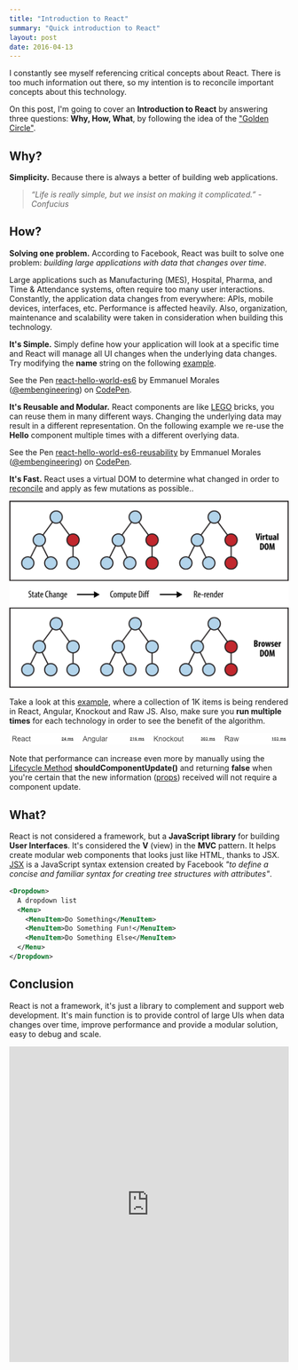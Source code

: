 ```yaml
---
title: "Introduction to React"
summary: "Quick introduction to React"
layout: post
date: 2016-04-13
---
```

I constantly see myself referencing critical concepts about React. There is too much information out there, so my intention is to reconcile important concepts about this technology.

On this post, I'm going to cover an **Introduction to React** by answering three questions: **Why, How, What**, by following the idea of the ["Golden Circle"](http://www.ted.com/talks/simon_sinek_how_great_leaders_inspire_action).

## Why?

**Simplicity.**  Because there is always a better of building web applications.

> *“Life is really simple, but we insist on making it complicated.” -Confucius*

## How?

**Solving one problem.**  According to Facebook, React was built to solve one problem:  *building large applications with data that changes over time*.

Large applications such as Manufacturing (MES), Hospital, Pharma, and Time & Attendance systems, often require too many user interactions.  Constantly, the application data changes from everywhere: APIs, mobile devices, interfaces, etc.  Performance is affected heavily.  Also, organization, maintenance and scalability were taken in consideration when building this technology.

**It's Simple.**  Simply define how your application will look at a specific time and React will manage all UI changes when the underlying data changes. Try modifying the **name** string on the following [example](http://codepen.io/embengineering/pen/reJXVg).

<p data-height="206" data-theme-id="0" data-slug-hash="reJXVg" data-default-tab="js" data-user="embengineering" class="codepen">See the Pen <a href="https://codepen.io/embengineering/pen/reJXVg/">react-hello-world-es6</a> by Emmanuel Morales (<a href="http://codepen.io/embengineering">@embengineering</a>) on <a href="http://codepen.io">CodePen</a>.</p>
<script async src="//assets.codepen.io/assets/embed/ei.js"></script>

**It's Reusable and Modular.**  React components are like [LEGO](http://www.lego.com/en-us/) bricks, you can reuse them in many different ways. Changing the underlying data may result in a different representation. On the following example we re-use the **Hello** component multiple times with a different overlying data.

<p data-height="330" data-theme-id="0" data-slug-hash="ONQKNz" data-default-tab="js" data-user="embengineering" class="codepen">See the Pen <a href="https://codepen.io/embengineering/pen/ONQKNz/">react-hello-world-es6-reusability</a> by Emmanuel Morales (<a href="http://codepen.io/embengineering">@embengineering</a>) on <a href="http://codepen.io">CodePen</a>.</p>
<script async src="//assets.codepen.io/assets/embed/ei.js"></script>

**It's Fast.**  React uses a virtual DOM to determine what changed in order to [reconcile](https://facebook.github.io/react/docs/reconciliation.html) and apply as few mutations as possible..

![React Virtual Dom](/assets/posts/2016-04-01/react-virtual-dom.png)

Take a look at this [example](http://codepen.io/embengineering/full/yOvmoW), where a collection of 1K items is being rendered in React, Angular, Knockout and Raw JS. Also, make sure you **run multiple times** for each technology in order to see the benefit of the algorithm.

![Performance Result Example](/assets/images/react-angular-knockout-performance.png)

Note that performance can increase even more by manually using the [Lifecycle Method](https://facebook.github.io/react/docs/component-specs.html#updating-shouldcomponentupdate) **shouldComponentUpdate()** and returning **false** when you're certain that the new information ([props](https://facebook.github.io/react/docs/transferring-props.html)) received will not require a component update.

## What?

React is not considered a framework, but a **JavaScript library** for building **User Interfaces**.  It's considered the **V** (view) in the **MVC** pattern.  It helps create modular web components that looks just like HTML, thanks to JSX.  [JSX](https://facebook.github.io/jsx/) is a JavaScript syntax extension created by Facebook *"to define a concise and familiar syntax for creating tree structures with attributes"*.

```xml
<Dropdown>
  A dropdown list
  <Menu>
    <MenuItem>Do Something</MenuItem>
    <MenuItem>Do Something Fun!</MenuItem>
    <MenuItem>Do Something Else</MenuItem>
  </Menu>
</Dropdown>
```

## Conclusion

React is not a framework, it's just a library to complement and support web development.  It's main function is to provide control of large UIs when data changes over time, improve performance and provide a modular solution, easy to debug and scale.

<iframe src="https://docs.google.com/presentation/d/1MNxPHJtJQZV_MgPRr4mgV3uVmlQu4Mpl-KrsHOhzw80/embed?start=false&loop=false&delayms=3000" frameborder="0" width="100%" height="569" allowfullscreen="true" mozallowfullscreen="true" webkitallowfullscreen="true"></iframe>
